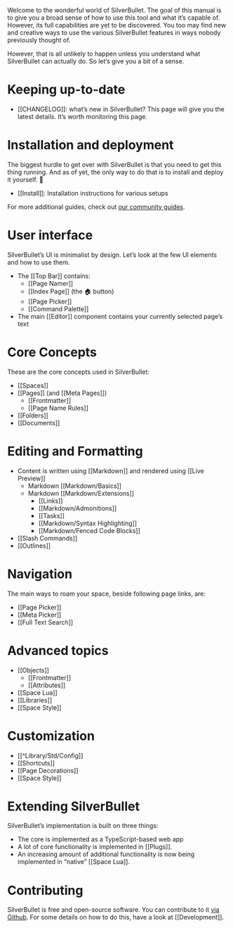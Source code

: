 Welcome to the wonderful world of SilverBullet. The goal of this manual is to give you a broad sense of how to use this tool and what it’s capable of. However, its full capabilities are yet to be discovered. You too may find new and creative ways to use the various SilverBullet features in ways nobody previously thought of.

However, that is all unlikely to happen unless you understand what SilverBullet can actually do. So let’s give you a bit of a sense.

# Keeping up-to-date
* [[CHANGELOG]]: what’s new in SilverBullet? This page will give you the latest details. It’s worth monitoring this page.

# Installation and deployment
The biggest hurdle to get over with SilverBullet is that you need to get this thing running. And as of yet, the only way to do that is to install and deploy it yourself. 🤷

* [[Install]]: Installation instructions for various setups

For more additional guides, check out [our community guides](https://community.silverbullet.md/c/guides/6).

# User interface
SilverBullet’s UI is minimalist by design. Let’s look at the few UI elements and how to use them.

* The [[Top Bar]] contains:
  * [[Page Namer]]
  * [[Index Page]] (the 🏠 button)
  * [[Page Picker]]
  * [[Command Palette]]
* The main [[Editor]] component contains your currently selected page’s text

# Core Concepts
These are the core concepts used in SilverBullet:
* [[Spaces]]
* [[Pages]] (and [[Meta Pages]])
  * [[Frontmatter]]
  * [[Page Name Rules]]
* [[Folders]]
* [[Documents]]

# Editing and Formatting
* Content is written using [[Markdown]] and rendered using [[Live Preview]]
  * Markdown [[Markdown/Basics]]
  * Markdown [[Markdown/Extensions]]
    * [[Links]]
    * [[Markdown/Admonitions]]
    * [[Tasks]]
    * [[Markdown/Syntax Highlighting]]
    * [[Markdown/Fenced Code Blocks]]
* [[Slash Commands]]
* [[Outlines]]

# Navigation
The main ways to roam your space, beside following page links, are:
* [[Page Picker]]
* [[Meta Picker]]
* [[Full Text Search]]

# Advanced topics
* [[Objects]]
  * [[Frontmatter]]
  * [[Attributes]]
* [[Space Lua]]
* [[Libraries]]
* [[Space Style]]

# Customization
* [[^Library/Std/Config]]
* [[Shortcuts]]
* [[Page Decorations]]
* [[Space Style]]

# Extending SilverBullet
SilverBullet’s implementation is built on three things:
* The core is implemented as a TypeScript-based web app
* A lot of core functionality is implemented in [[Plugs]].
* An increasing amount of additional functionality is now being implemented in “native” [[Space Lua]].

# Contributing
SilverBullet is free and open-source software. You can contribute to it [via Github](https://github.com/silverbulletmd/silverbullet). For some details on how to do this, have a look at [[Development]].
